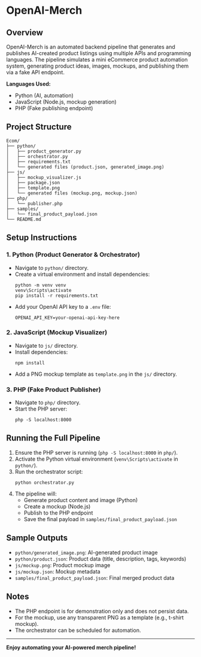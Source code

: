 # OpenAI-Merch

## Overview
OpenAI-Merch is an automated backend pipeline that generates and publishes AI-created product listings using multiple APIs and programming languages. The pipeline simulates a mini eCommerce product automation system, generating product ideas, images, mockups, and publishing them via a fake API endpoint.

**Languages Used:**
- Python (AI, automation)
- JavaScript (Node.js, mockup generation)
- PHP (Fake publishing endpoint)

## Project Structure
```
Ecom/
├── python/
│   ├── product_generator.py
│   ├── orchestrator.py
│   ├── requirements.txt
│   └── generated files (product.json, generated_image.png)
├── js/
│   ├── mockup_visualizer.js
│   ├── package.json
│   ├── template.png
│   └── generated files (mockup.png, mockup.json)
├── php/
│   └── publisher.php
├── samples/
│   └── final_product_payload.json
└── README.md
```

## Setup Instructions

### 1. Python (Product Generator & Orchestrator)
- Navigate to `python/` directory.
- Create a virtual environment and install dependencies:
  ```
  python -m venv venv
  venv\Scripts\activate
  pip install -r requirements.txt
  ```
- Add your OpenAI API key to a `.env` file:
  ```
  OPENAI_API_KEY=your-openai-api-key-here
  ```

### 2. JavaScript (Mockup Visualizer)
- Navigate to `js/` directory.
- Install dependencies:
  ```
  npm install
  ```
- Add a PNG mockup template as `template.png` in the `js/` directory.

### 3. PHP (Fake Product Publisher)
- Navigate to `php/` directory.
- Start the PHP server:
  ```
  php -S localhost:8000
  ```

## Running the Full Pipeline
1. Ensure the PHP server is running (`php -S localhost:8000` in `php/`).
2. Activate the Python virtual environment (`venv\Scripts\activate` in `python/`).
3. Run the orchestrator script:
   ```
   python orchestrator.py
   ```
4. The pipeline will:
   - Generate product content and image (Python)
   - Create a mockup (Node.js)
   - Publish to the PHP endpoint
   - Save the final payload in `samples/final_product_payload.json`

## Sample Outputs
- `python/generated_image.png`: AI-generated product image
- `python/product.json`: Product data (title, description, tags, keywords)
- `js/mockup.png`: Product mockup image
- `js/mockup.json`: Mockup metadata
- `samples/final_product_payload.json`: Final merged product data

## Notes
- The PHP endpoint is for demonstration only and does not persist data.
- For the mockup, use any transparent PNG as a template (e.g., t-shirt mockup).
- The orchestrator can be scheduled for automation.

---

**Enjoy automating your AI-powered merch pipeline!**
